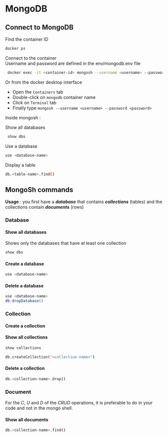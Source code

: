 # MongoDB

## Connect to MongoDB

Find the container ID

```bash 
docker ps
```

Connect to the container  
Username and password are defined in the env/mongodb.env file

```bash
 docker exec -it <container-id> mongosh --username <username> --password <password>
 ```

Or from the docker desktop interface

- Open the `Containers` tab
- Double-click on `mongodb` container name
- Click on `Terminal` tab
- Finally type `mongosh --username <username> --password <password>`

Inside mongosh :

Show all databases

```bash
 show dbs 
```

Use a database    

```bash
use <database-name>
```

Display a table 

```bash
db.<table-name>.find()
```

## MongoSh commands

**Usage** : you first have a **_database_** that contains **_collections_** (tables) and the collections contain **_documents_** (rows)

### Database

#### Show all databases

Shows only the databases that have at least one collection

```bash
show dbs
```

#### Create a database

```bash
use <database-name>
```

#### Delete a database

```bash
use <database-name>
db.dropDatabase()
```

### Collection

#### Create a collection

#### Show all collections

```bash
show collections
```

```bash
db.createCollection("<collection-name>")
```

#### Delete a collection

```bash
db.<collection-name>.drop()
```

### Document

For the _C_, _U_ and _D_ of the _CRUD_ operations, it is preferable to do in your code and not in the mongo shell.

#### Show all documents

```bash
db.<collection-name>.find()
```